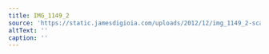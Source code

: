 ```yaml
---
title: IMG_1149_2
source: 'https://static.jamesdigioia.com/uploads/2012/12/img_1149_2-scaled.jpg'
altText: ''
caption: ''
---
```


